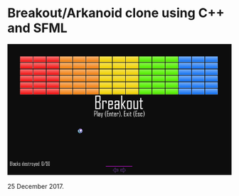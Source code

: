 # Breakout/Arkanoid clone using C++ and SFML

![](Breakout%20by%20Joost%20Thissen%20s1767089%20C++/Breakout.png)

25 December 2017.

